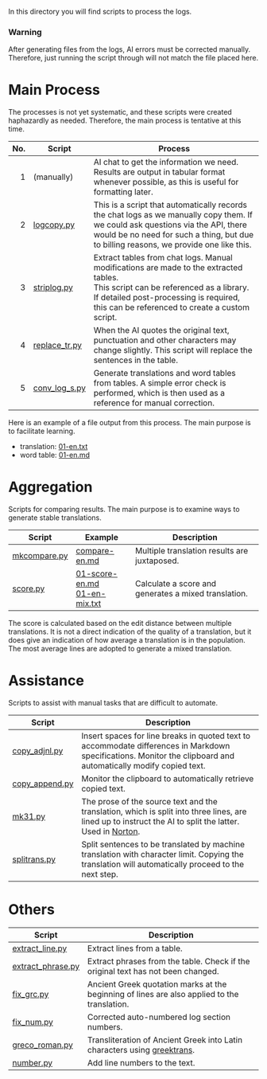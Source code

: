 In this directory you will find scripts to process the logs.

### Warning

After generating files from the logs, AI errors must be corrected manually.
Therefore, just running the script through will not match the file placed here.

# Main Process

The processes is not yet systematic, and these scripts were created haphazardly as needed.
Therefore, the main process is tentative at this time.

| No. | Script | Process |
|----:|--------|---------|
|1|(manually)|AI chat to get the information we need. Results are output in tabular format whenever possible, as this is useful for formatting later.|
|2|[logcopy.py](https://github.com/7shi/dante-la-el/blob/main/scripts/logcopy.py)|This is a script that automatically records the chat logs as we manually copy them. If we could ask questions via the API, there would be no need for such a thing, but due to billing reasons, we provide one like this.|
|3|[striplog.py](https://github.com/7shi/dante-la-el/blob/main/scripts/striplog.py)|Extract tables from chat logs. Manual modifications are made to the extracted tables.<br>This script can be referenced as a library. If detailed post-processing is required, this can be referenced to create a custom script.|
|4|[replace_tr.py](https://github.com/7shi/dante-la-el/blob/main/scripts/replace_tr.py)|When the AI quotes the original text, punctuation and other characters may change slightly. This script will replace the sentences in the table.|
|5|[conv_log_s.py](https://github.com/7shi/dante-la-el/blob/main/scripts/conv_log_s.py)|Generate translations and word tables from tables. A simple error check is performed, which is then used as a reference for manual correction.|

Here is an example of a file output from this process. The main purpose is to facilitate learning.

* translation: [01-en.txt](https://github.com/7shi/dante-la-el/blob/main/Inferno/ChatGPT/en/01-en.txt)
* word table: [01-en.md](https://github.com/7shi/dante-la-el/blob/main/Inferno/ChatGPT/en/01-en.md)

# Aggregation

Scripts for comparing results. The main purpose is to examine ways to generate stable translations.

| Script | Example | Description |
|--------|---------|-------------|
|[mkcompare.py](https://github.com/7shi/dante-la-el/blob/main/scripts/mkcompare.py)|[compare-en.md](https://github.com/7shi/dante-la-el/blob/main/Inferno/compare-en.md)|Multiple translation results are juxtaposed.|
|[score.py](https://github.com/7shi/dante-la-el/blob/main/scripts/score.py)|[01-score-en.md](https://github.com/7shi/dante-la-el/blob/main/Inferno/MT/01-score-en.md)<br>[01-en-mix.txt](https://github.com/7shi/dante-la-el/blob/main/Inferno/MT/01-en-mix.txt)|Calculate a score and generates a mixed translation.|

The score is calculated based on the edit distance between multiple translations. It is not a direct indication of the quality of a translation, but it does give an indication of how average a translation is in the population. The most average lines are adopted to generate a mixed translation.

# Assistance

Scripts to assist with manual tasks that are difficult to automate.

| Script | Description |
|--------|-------------|
|[copy_adjnl.py](https://github.com/7shi/dante-la-el/blob/main/scripts/copy_adjnl.py)|Insert spaces for line breaks in quoted text to accommodate differences in Markdown specifications. Monitor the clipboard and automatically modify copied text.|
|[copy_append.py](https://github.com/7shi/dante-la-el/blob/main/scripts/copy_append.py)|Monitor the clipboard to automatically retrieve copied text.|
|[mk31.py](https://github.com/7shi/dante-la-el/blob/main/scripts/mk31.py)|The prose of the source text and the translation, which is split into three lines, are lined up to instruct the AI to split the latter. Used in [Norton](https://github.com/7shi/dante-la-el/tree/main/Inferno/Bard/en-norton).|
|[splitrans.py](https://github.com/7shi/dante-la-el/blob/main/scripts/splitrans.py)|Split sentences to be translated by machine translation with character limit. Copying the translation will automatically proceed to the next step.|

# Others

| Script | Description |
|--------|-------------|
|[extract_line.py](https://github.com/7shi/dante-la-el/blob/main/scripts/extract_line.py)|Extract lines from a table.|
|[extract_phrase.py](https://github.com/7shi/dante-la-el/blob/main/scripts/extract_phrase.py)|Extract phrases from the table. Check if the original text has not been changed.|
|[fix_grc.py](https://github.com/7shi/dante-la-el/blob/main/scripts/fix_grc.py)|Ancient Greek quotation marks at the beginning of lines are also applied to the translation.|
|[fix_num.py](https://github.com/7shi/dante-la-el/blob/main/scripts/fixnum.py)|Corrected auto-numbered log section numbers.|
|[greco_roman.py](https://github.com/7shi/dante-la-el/blob/main/scripts/greco_roman.py)|Transliteration of Ancient Greek into Latin characters using [greektrans](https://github.com/7shi/greektrans).|
|[number.py](https://github.com/7shi/dante-la-el/blob/main/scripts/number.py)|Add line numbers to the text.|

